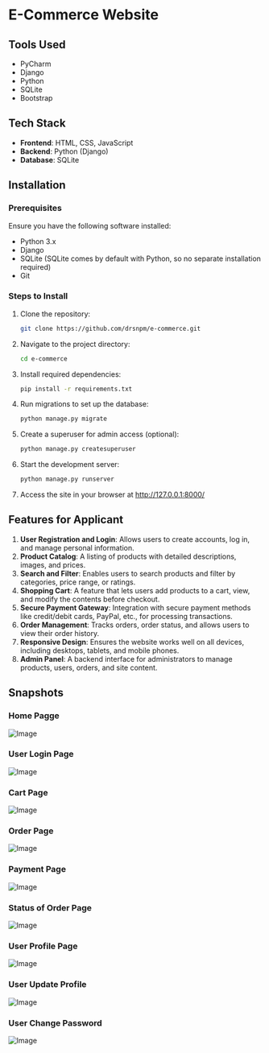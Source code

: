 # E-Commerce Website

## Tools Used
- PyCharm
- Django
- Python
- SQLite
- Bootstrap

## Tech Stack
- **Frontend**: HTML, CSS, JavaScript
- **Backend**: Python (Django)
- **Database**: SQLite

## Installation

### Prerequisites
Ensure you have the following software installed:
- Python 3.x
- Django
- SQLite (SQLite comes by default with Python, so no separate installation required)
- Git


### Steps to Install

1. Clone the repository:
   ```bash
   git clone https://github.com/drsnpm/e-commerce.git

2. Navigate to the project directory:
   ```bash
   cd e-commerce

4. Install required dependencies:
   ```bash
   pip install -r requirements.txt

5. Run migrations to set up the database:
    ```bash
    python manage.py migrate

6. Create a superuser for admin access (optional):
    ```bash
    python manage.py createsuperuser

7. Start the development server:
    ```bash
    python manage.py runserver

8. Access the site in your browser at http://127.0.0.1:8000/


## Features for Applicant

1. **User Registration and Login**: Allows users to create accounts, log in, and manage personal information.
2. **Product Catalog**: A listing of products with detailed descriptions, images, and prices.
3. **Search and Filter**: Enables users to search products and filter by categories, price range, or ratings.
4. **Shopping Cart**: A feature that lets users add products to a cart, view, and modify the contents before checkout.
5. **Secure Payment Gateway**: Integration with secure payment methods like credit/debit cards, PayPal, etc., for processing transactions.
6. **Order Management**: Tracks orders, order status, and allows users to view their order history.
7. **Responsive Design**: Ensures the website works well on all devices, including desktops, tablets, and mobile phones.  
8. **Admin Panel**: A backend interface for administrators to manage products, users, orders, and site content.




## Snapshots

### Home Pagge
![Image](https://github.com/user-attachments/assets/abad3136-3d85-4bd1-937e-0cd7dc37f9b6)
### User Login Page
![Image](https://github.com/user-attachments/assets/5b03e469-e7de-4875-a897-99b284a857c2)
### Cart Page
![Image](https://github.com/user-attachments/assets/ab186f3e-9c06-4221-9f91-15f56880f5a1)
### Order Page
![Image](https://github.com/user-attachments/assets/af54bb55-52fd-4584-954e-541c0aa2e442)
### Payment Page
![Image](https://github.com/user-attachments/assets/b1f1a37d-a59f-4e85-9b01-9391deec8626)
### Status of Order Page
![Image](https://github.com/user-attachments/assets/9aedb855-9657-477a-86a7-00b3d0ea813b)
### User Profile Page
![Image](https://github.com/user-attachments/assets/fdcbaba0-d0d0-4646-b843-72377ae7767f)
### User Update Profile
![Image](https://github.com/user-attachments/assets/f418e1b7-8cdb-47ea-83c7-916c2990cb06)
### User Change Password
![Image](https://github.com/user-attachments/assets/d86a9f0e-6ae3-4ada-9972-653b1a5b5f3c)
